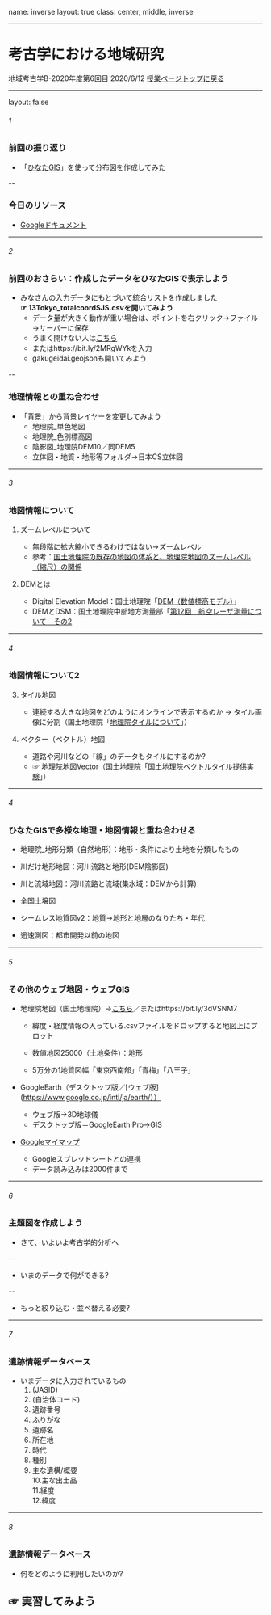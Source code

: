 name: inverse
layout: true
class: center, middle, inverse

---
# 考古学における地域研究 
地域考古学B-2020年度第6回目
2020/6/12
[授業ページトップに戻る](https://kotdijian.github.io/ChiikiKoukoB-2020/)

---
layout: false
###### 1
### 前回の振り返り
* 「[ひなたGIS](https://hgis.pref.miyazaki.lg.jp/hinata/hinata.html)」を使って分布図を作成してみた  

--

### 今日のリソース

* [Googleドキュメント](https://docs.google.com/document/d/1lhbKmEWhqn5ZIRcdGRPH6uIPql74TKYhm1WztlqtN-8/edit?usp=sharing)  

---
###### 2
### 前回のおさらい：作成したデータをひなたGISで表示しよう  

* みなさんの入力データにもとづいて統合リストを作成しました  
    **☞ 13Tokyo_totalcoordSJS.csvを開いてみよう**  
    * データ量が大きく動作が重い場合は、ポイントを右クリック→ファイル→サーバーに保存  
    * うまく開けない人は[こちら](https://bit.ly/2MRgWYk) 
    * またはhttps://bit.ly/2MRgWYkを入力
    * gakugeidai.geojsonも開いてみよう

--

### 地理情報との重ね合わせ

* 「背景」から背景レイヤーを変更してみよう  
    * 地理院_単色地図  
    * 地理院_色別標高図  
    * 陰影図_地理院DEM10／同DEM5  
    * 立体図・地質・地形等フォルダ→日本CS立体図

---
###### 3
### 地図情報について  
1. ズームレベルについて  
    * 無段階に拡大縮小できるわけではない→ズームレベル
    * 参考：[国土地理院の既存の地図の体系と、地理院地図のズームレベル（縮尺）の関係](http://yamao.lolipop.jp/map/2017/gsi/hikaku.htm)  
    
2. DEMとは  
    * Digital Elevation Model：国土地理院「[DEM（数値標高モデル）](https://www.gsi.go.jp/KIDS/KIDS16.html)」  
    * DEMとDSM：国土地理院中部地方測量部「[第12回　航空レーザ測量について　その2](https://www.gsi.go.jp/chubu/minichishiki12.html)  

---
###### 4
### 地図情報について2  
3. タイル地図  
    * 連続する大きな地図をどのようにオンラインで表示するのか → タイル画像に分割（国土地理院「[地理院タイルについて](https://maps.gsi.go.jp/development/siyou.html)」）

4. ベクター（ベクトル）地図  
    * 道路や河川などの「線」のデータもタイルにするのか?
    * ☞ 地理院地図Vector（国土地理院「[国土地理院ベクトルタイル提供実験](https://maps.gsi.go.jp/development/vt_expt.html)」）
   

---
###### 4
### ひなたGISで多様な地理・地図情報と重ね合わせる  

* 地理院_地形分類（自然地形）：地形・条件により土地を分類したもの  

* 川だけ地形地図：河川流路と地形(DEM陰影図)  

* 川と流域地図：河川流路と流域(集水域：DEMから計算)　　

* 全国土壌図

* シームレス地質図v2：地質→地形と地層のなりたち・年代

* 迅速測図：都市開発以前の地図

---
###### 5
### その他のウェブ地図・ウェブGIS

* 地理院地図（国土地理院）→[こちら](https://bit.ly/3dVSNM7)／またはhttps://bit.ly/3dVSNM7  
    * 緯度・経度情報の入っている.csvファイルをドロップすると地図上にプロット  
    
    * 数値地図25000（土地条件）：地形  
    * 5万分の1地質図幅「東京西南部」「青梅」「八王子」 
    
* GoogleEarth（デスクトップ版／[ウェブ版](https://www.google.co.jp/intl/ja/earth/））
    * ウェブ版→3D地球儀  
    * デスクトップ版＝GoogleEarth Pro→GIS  

* [Googleマイマップ](https://www.google.co.jp/intl/ja/maps/about/mymaps/)  
    * Googleスプレッドシートとの連携  
    * データ読み込みは2000件まで 

---
###### 6
### 主題図を作成しよう  
* さて、いよいよ考古学的分析へ  

--

* いまのデータで何ができる?  

--

* もっと絞り込む・並べ替える必要?  

---
###### 7
### 遺跡情報データベース

* いまデータに入力されているもの
    1. (JASID)  
    2. (自治体コード)  
    3. 遺跡番号  
    4. ふりがな  
    5. 遺跡名  
    6. 所在地  
    7. 時代  
    8. 種別  
    9. 主な遺構/概要  
    10.主な出土品  
    11.経度  
    12.緯度  

---
###### 8
### 遺跡情報データベース

* 何をどのように利用したいのか?  

## ☞ 実習してみよう  

